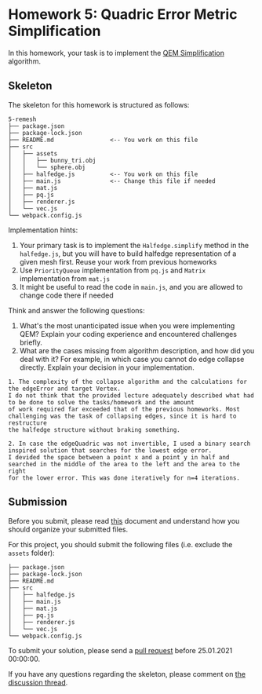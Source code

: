 # Homework 5: Quadric Error Metric Simplification

In this homework, your task is to implement the
[QEM Simplification](https://dl.acm.org/doi/abs/10.1145/258734.258849)
algorithm.

## Skeleton

The skeleton for this homework is structured as follows:

```
5-remesh
├── package.json
├── package-lock.json
├── README.md                <-- You work on this file
├── src
│   ├── assets
│   │   ├── bunny_tri.obj
│   │   └── sphere.obj
│   ├── halfedge.js          <-- You work on this file
│   ├── main.js              <-- Change this file if needed
│   ├── mat.js
│   ├── pq.js
│   ├── renderer.js
│   └── vec.js
└── webpack.config.js
```

Implementation hints:

1. Your primary task is to implement the `Halfedge.simplify` method in the `halfedge.js`, but you will have to build halfedge representation of a given mesh first. Reuse your work from previous homeworks
2. Use `PriorityQueue` implementation from `pq.js` and `Matrix` implementation from `mat.js`
3. It might be useful to read the code in `main.js`, and you are allowed to change code there if needed

Think and answer the following questions:

1. What's the most unanticipated issue when you were implementing QEM? Explain your coding experience and encountered challenges briefly.
2. What are the cases missing from algorithm description, and how did you deal with it? For example, in which case you cannot do edge collapse directly. Explain your decision in your implementation.

```
1. The complexity of the collapse algorithm and the calculations for the edgeError and target Vertex. 
I do not think that the provided lecture adequately described what had to be done to solve the tasks/homework and the amount
of work required far exceeded that of the previous homeworks. Most challenging was the task of collapsing edges, since it is hard to restructure
the halfedge structure without braking something.

2. In case the edgeQuadric was not invertible, I used a binary search inspired solution that searches for the lowest edge error. 
I devided the space between a point x and a point y in half and searched in the middle of the area to the left and the area to the right 
for the lower error. This was done iteratively for n=4 iterations.
```



## Submission

Before you submit, please read [this](../README.md) document and understand
how you should organize your submitted files.

For this project, you should submit the following files (i.e. exclude the `assets` folder):

```
├── package.json
├── package-lock.json
├── README.md
├── src
│   ├── halfedge.js
│   ├── main.js
│   ├── mat.js
│   ├── pq.js
│   ├── renderer.js
│   └── vec.js
└── webpack.config.js
```

To submit your solution, please send a [pull request](https://github.com/mimuc/gp-ws2021/pulls) before 25.01.2021 00:00:00.

If you have any questions regarding the skeleton, please comment on [the discussion thread](https://github.com/mimuc/gp-ws2021/discussions/5).